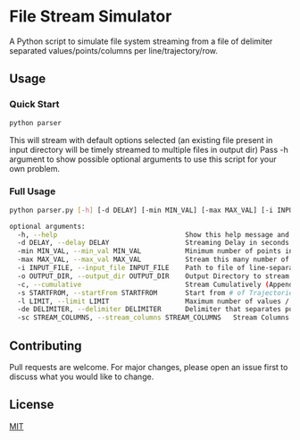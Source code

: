 # File Stream Simulator

A Python script to simulate file system streaming from a file of delimiter separated values/points/columns per line/trajectory/row.

## Usage

### Quick Start

```bash
python parser
```

This will stream with default options selected (an existing file present in input directory will be timely streamed to multiple files in output dir)
Pass -h argument to show possible optional arguments to use this script for your own problem.

### Full Usage

```bash
python parser.py [-h] [-d DELAY] [-min MIN_VAL] [-max MAX_VAL] [-i INPUT_FILE] [-o OUTPUT_DIR] [-c] [-s STARTFROM] [-l LIMIT] [-de DELIMITER] [-sc STREAM_COLUMNS]
```

```bash
optional arguments:
  -h, --help                                Show this help message and exit
  -d DELAY, --delay DELAY                   Streaming Delay in seconds to generate a new values file for each trajectory (line) in output dir
  -min MIN_VAL, --min_val MIN_VAL           Minimum number of points in a line to be considered significant trajectory (line)
  -max MAX_VAL, --max_val MAX_VAL           Stream this many number of separate points file
  -i INPUT_FILE, --input_file INPUT_FILE    Path to file of line-separated trajectories of comma-sep points which should be read and parsed for streaming
  -o OUTPUT_DIR, --output_dir OUTPUT_DIR    Output Directory to stream to (will generate a new file every streaming delay)
  -c, --cumulative                          Stream Cumulatively (Append new points to previous points in new files)
  -s STARTFROM, --startFrom STARTFROM       Start from # of Trajectories upto limit defined by -l
  -l LIMIT, --limit LIMIT                   Maximum number of values / trajectories to consider
  -de DELIMITER, --delimiter DELIMITER      Delimiter that separates points in each line
  -sc STREAM_COLUMNS, --stream_columns STREAM_COLUMNS   Stream Columns (Values/Points) or Rows (Lines/Trajectories)
```

## Contributing
Pull requests are welcome. For major changes, please open an issue first to discuss what you would like to change.

## License
[MIT](https://choosealicense.com/licenses/mit/)